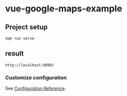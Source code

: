 # vue-google-maps-example

## Project setup
```
npm run serve
```
## result
```
http://localhost:8080/
```

### Customize configuration
See [Configuration Reference](https://cli.vuejs.org/config/).
